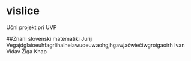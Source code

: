 # vislice
Učni projekt pri UVP

##Znani slovenski matematiki
Jurij Vegajdglaioeuhfagrlihalhelawuoeuwaohgjhgawjačwiečiwgroigaoirh
Ivan Vidav
Žiga Knap
